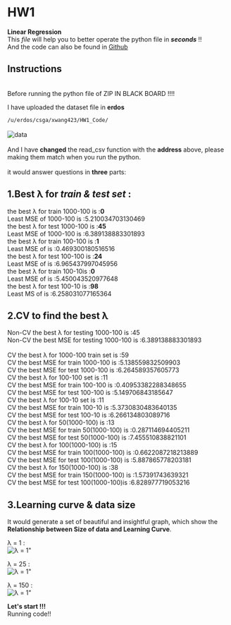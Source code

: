 # HW1

**Linear Regression**<br>
This _file_ will help you to better operate the python file in **_seconds_** !!<br>
And the code can also be found in [Github](https://github.com/MarcoXM/CS6930)<br>

Instructions
-------
<br>
Before running the python file of ZIP IN BLACK BOARD !!!!  <br>


I have uploaded the dataset file in **erdos**<br>

`/u/erdos/csga/xwang423/HW1_Code/`<br>
<br>
![data](https://github.com/MarcoXM/CS6930_Data_Mining/blob/master/HW1/graph/dataset.png)<br>
<br>
And I have **changed** the read_csv function with the **address** above, please making them match when you run the python.<br>
<br>
it would answer questions in **three** parts:<br>

1.Best λ for _train & test set_ : <br>
------------
the best λ for train 1000-100 is :**0**<br>
Least MSE of 1000-100 is :5.210034703130469<br>
the best λ for test 1000-100 is :**45**<br>
Least MSE of 1000-100 is :6.389138883301893<br>
the best λ for train 100-100 is :**1**<br>
Least MSE of is :0.469300180516516<br>
the best λ for test 100-100 is :**24**<br>
Least MSE of is :6.965437997045956<br>
the best λ for train 100-10is :**0**<br>
Least MSE of is :5.450043520977648<br>
the best λ for test 100-10 is :**98**<br>
Least MS of is :6.258031077165364<br>




2.**CV** to find the best **λ**
--------------
Non-CV the best λ for testing 1000-100 is :45<br>
Non-CV the best MSE for testing 1000-100 is :6.389138883301893<br>
<br>
CV the best λ for 1000-100 train set is :59<br>
CV the best MSE for train 1000-100 is :5.138559832509903<br>
CV the best MSE for test 1000-100 is :6.264589357605773<br>
CV the best λ for 100-100 set is :11<br>
CV the best MSE for train 100-100 is :0.40953382288348655<br>
CV the best MSE for test 100-100 is :5.149706843185647<br>
CV the best λ for 100-10 set is :11<br>
CV the best MSE for train 100-10 is :5.3730830483640135<br>
CV the best MSE for test 100-10 is :6.266134803089716<br>
CV the best λ for 50(1000-100) is :13<br>
CV the best MSE for train 50(1000-100) is :0.287114694405211<br>
CV the best MSE for test 50(1000-100) is :7.455510838821101<br>
CV the best λ for 100(1000-100) is :15<br>
CV the best MSE for train 100(1000-100) is :0.6622087218213889<br>
CV the best MSE for test 100(1000-100) is :5.887865778203181<br>
CV the best λ for 150(1000-100) is :38<br>
CV the best MSE for train 150(1000-100) is :1.57391743639321<br>
CV the best MSE for test 100(1000-100)is :6.828977719053216<br>





3.Learning curve & data size
-------------

It would generate a set of beautiful and insightful graph, which show the **Relationship between Size of data and Learning Curve**. <br>

λ = 1 :<br>
![λ = 1"](https://github.com/MarcoXM/CS6930_Data_Mining/blob/master/HW1/graph/L_1.png)

λ = 25 :<br>
![λ = 1"](https://github.com/MarcoXM/CS6930_Data_Mining/blob/master/HW1/graph/L_25.png)

λ = 150 :<br>
![λ = 1"](https://github.com/MarcoXM/CS6930_Data_Mining/blob/master/HW1/graph/L_150.png)



**Let's start !!!**<br>
Running code!!
